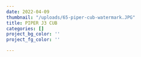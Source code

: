 ```yaml
---
date: 2022-04-09
thumbnail: "/uploads/65-piper-cub-watermark.JPG"
title: PIPER J3 CUB
categories: []
project_bg_color: ''
project_fg_color: ''

---
```

